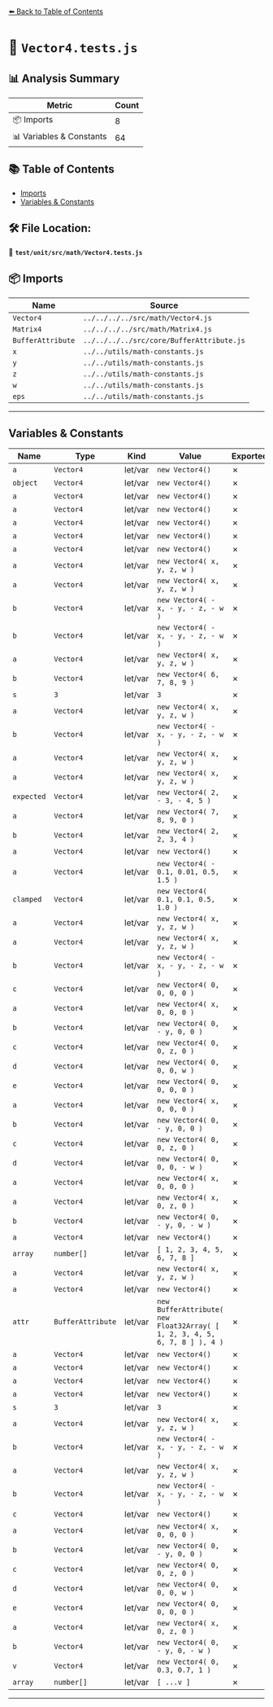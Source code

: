 [⬅️ Back to Table of Contents](../../../../index.md)

# 📄 `Vector4.tests.js`

## 📊 Analysis Summary

| Metric | Count |
|--------|-------|
| 📦 Imports | 8 |
| 📊 Variables & Constants | 64 |

## 📚 Table of Contents

- [Imports](#imports)
- [Variables & Constants](#variables-constants)

## 🛠️ File Location:
📂 **`test/unit/src/math/Vector4.tests.js`**

## 📦 Imports

| Name | Source |
|------|--------|
| `Vector4` | `../../../../src/math/Vector4.js` |
| `Matrix4` | `../../../../src/math/Matrix4.js` |
| `BufferAttribute` | `../../../../src/core/BufferAttribute.js` |
| `x` | `../../utils/math-constants.js` |
| `y` | `../../utils/math-constants.js` |
| `z` | `../../utils/math-constants.js` |
| `w` | `../../utils/math-constants.js` |
| `eps` | `../../utils/math-constants.js` |


---

## Variables & Constants

| Name | Type | Kind | Value | Exported |
|------|------|------|-------|----------|
| `a` | `Vector4` | let/var | `new Vector4()` | ✗ |
| `object` | `Vector4` | let/var | `new Vector4()` | ✗ |
| `a` | `Vector4` | let/var | `new Vector4()` | ✗ |
| `a` | `Vector4` | let/var | `new Vector4()` | ✗ |
| `a` | `Vector4` | let/var | `new Vector4()` | ✗ |
| `a` | `Vector4` | let/var | `new Vector4()` | ✗ |
| `a` | `Vector4` | let/var | `new Vector4()` | ✗ |
| `a` | `Vector4` | let/var | `new Vector4( x, y, z, w )` | ✗ |
| `a` | `Vector4` | let/var | `new Vector4( x, y, z, w )` | ✗ |
| `b` | `Vector4` | let/var | `new Vector4( - x, - y, - z, - w )` | ✗ |
| `b` | `Vector4` | let/var | `new Vector4( - x, - y, - z, - w )` | ✗ |
| `a` | `Vector4` | let/var | `new Vector4( x, y, z, w )` | ✗ |
| `b` | `Vector4` | let/var | `new Vector4( 6, 7, 8, 9 )` | ✗ |
| `s` | `3` | let/var | `3` | ✗ |
| `a` | `Vector4` | let/var | `new Vector4( x, y, z, w )` | ✗ |
| `b` | `Vector4` | let/var | `new Vector4( - x, - y, - z, - w )` | ✗ |
| `a` | `Vector4` | let/var | `new Vector4( x, y, z, w )` | ✗ |
| `a` | `Vector4` | let/var | `new Vector4( x, y, z, w )` | ✗ |
| `expected` | `Vector4` | let/var | `new Vector4( 2, - 3, - 4, 5 )` | ✗ |
| `a` | `Vector4` | let/var | `new Vector4( 7, 8, 9, 0 )` | ✗ |
| `b` | `Vector4` | let/var | `new Vector4( 2, 2, 3, 4 )` | ✗ |
| `a` | `Vector4` | let/var | `new Vector4()` | ✗ |
| `a` | `Vector4` | let/var | `new Vector4( - 0.1, 0.01, 0.5, 1.5 )` | ✗ |
| `clamped` | `Vector4` | let/var | `new Vector4( 0.1, 0.1, 0.5, 1.0 )` | ✗ |
| `a` | `Vector4` | let/var | `new Vector4( x, y, z, w )` | ✗ |
| `a` | `Vector4` | let/var | `new Vector4( x, y, z, w )` | ✗ |
| `b` | `Vector4` | let/var | `new Vector4( - x, - y, - z, - w )` | ✗ |
| `c` | `Vector4` | let/var | `new Vector4( 0, 0, 0, 0 )` | ✗ |
| `a` | `Vector4` | let/var | `new Vector4( x, 0, 0, 0 )` | ✗ |
| `b` | `Vector4` | let/var | `new Vector4( 0, - y, 0, 0 )` | ✗ |
| `c` | `Vector4` | let/var | `new Vector4( 0, 0, z, 0 )` | ✗ |
| `d` | `Vector4` | let/var | `new Vector4( 0, 0, 0, w )` | ✗ |
| `e` | `Vector4` | let/var | `new Vector4( 0, 0, 0, 0 )` | ✗ |
| `a` | `Vector4` | let/var | `new Vector4( x, 0, 0, 0 )` | ✗ |
| `b` | `Vector4` | let/var | `new Vector4( 0, - y, 0, 0 )` | ✗ |
| `c` | `Vector4` | let/var | `new Vector4( 0, 0, z, 0 )` | ✗ |
| `d` | `Vector4` | let/var | `new Vector4( 0, 0, 0, - w )` | ✗ |
| `a` | `Vector4` | let/var | `new Vector4( x, 0, 0, 0 )` | ✗ |
| `a` | `Vector4` | let/var | `new Vector4( x, 0, z, 0 )` | ✗ |
| `b` | `Vector4` | let/var | `new Vector4( 0, - y, 0, - w )` | ✗ |
| `a` | `Vector4` | let/var | `new Vector4()` | ✗ |
| `array` | `number[]` | let/var | `[ 1, 2, 3, 4, 5, 6, 7, 8 ]` | ✗ |
| `a` | `Vector4` | let/var | `new Vector4( x, y, z, w )` | ✗ |
| `a` | `Vector4` | let/var | `new Vector4()` | ✗ |
| `attr` | `BufferAttribute` | let/var | `new BufferAttribute( new Float32Array( [ 1, 2, 3, 4, 5, 6, 7, 8 ] ), 4 )` | ✗ |
| `a` | `Vector4` | let/var | `new Vector4()` | ✗ |
| `a` | `Vector4` | let/var | `new Vector4()` | ✗ |
| `a` | `Vector4` | let/var | `new Vector4()` | ✗ |
| `a` | `Vector4` | let/var | `new Vector4()` | ✗ |
| `s` | `3` | let/var | `3` | ✗ |
| `a` | `Vector4` | let/var | `new Vector4( x, y, z, w )` | ✗ |
| `b` | `Vector4` | let/var | `new Vector4( - x, - y, - z, - w )` | ✗ |
| `a` | `Vector4` | let/var | `new Vector4( x, y, z, w )` | ✗ |
| `b` | `Vector4` | let/var | `new Vector4( - x, - y, - z, - w )` | ✗ |
| `c` | `Vector4` | let/var | `new Vector4()` | ✗ |
| `a` | `Vector4` | let/var | `new Vector4( x, 0, 0, 0 )` | ✗ |
| `b` | `Vector4` | let/var | `new Vector4( 0, - y, 0, 0 )` | ✗ |
| `c` | `Vector4` | let/var | `new Vector4( 0, 0, z, 0 )` | ✗ |
| `d` | `Vector4` | let/var | `new Vector4( 0, 0, 0, w )` | ✗ |
| `e` | `Vector4` | let/var | `new Vector4( 0, 0, 0, 0 )` | ✗ |
| `a` | `Vector4` | let/var | `new Vector4( x, 0, z, 0 )` | ✗ |
| `b` | `Vector4` | let/var | `new Vector4( 0, - y, 0, - w )` | ✗ |
| `v` | `Vector4` | let/var | `new Vector4( 0, 0.3, 0.7, 1 )` | ✗ |
| `array` | `number[]` | let/var | `[ ...v ]` | ✗ |


---